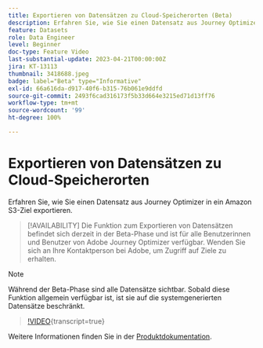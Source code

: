 ```yaml
---
title: Exportieren von Datensätzen zu Cloud-Speicherorten (Beta)
description: Erfahren Sie, wie Sie einen Datensatz aus Journey Optimizer in ein Amazon S3-Ziel exportieren.
feature: Datasets
role: Data Engineer
level: Beginner
doc-type: Feature Video
last-substantial-update: 2023-04-21T00:00:00Z
jira: KT-13113
thumbnail: 3418688.jpeg
badge: label="Beta" type="Informative"
exl-id: 66a616da-d917-40f6-b315-76b061e9ddfd
source-git-commit: 2493f6cad316173f5b33d664e3215ed71d13ff76
workflow-type: tm+mt
source-wordcount: '99'
ht-degree: 100%

---
```


# Exportieren von Datensätzen zu Cloud-Speicherorten

Erfahren Sie, wie Sie einen Datensatz aus Journey Optimizer in ein Amazon S3-Ziel exportieren.

>[!AVAILABILITY]
>Die Funktion zum Exportieren von Datensätzen befindet sich derzeit in der Beta-Phase und ist für alle Benutzerinnen und Benutzer von Adobe Journey Optimizer verfügbar. Wenden Sie sich an Ihre Kontaktperson bei Adobe, um Zugriff auf Ziele zu erhalten.

>[!NOTE]
>Während der Beta-Phase sind alle Datensätze sichtbar. Sobald diese Funktion allgemein verfügbar ist, ist sie auf die systemgenerierten Datensätze beschränkt.

>[!VIDEO](https://video.tv.adobe.com/v/3418688/?quality=12&learn=on){transcript=true}

Weitere Informationen finden Sie in der [Produktdokumentation](https://experienceleague.adobe.com/docs/journey-optimizer/using/data-management/datasets/export-datasets.html?lang=de).
